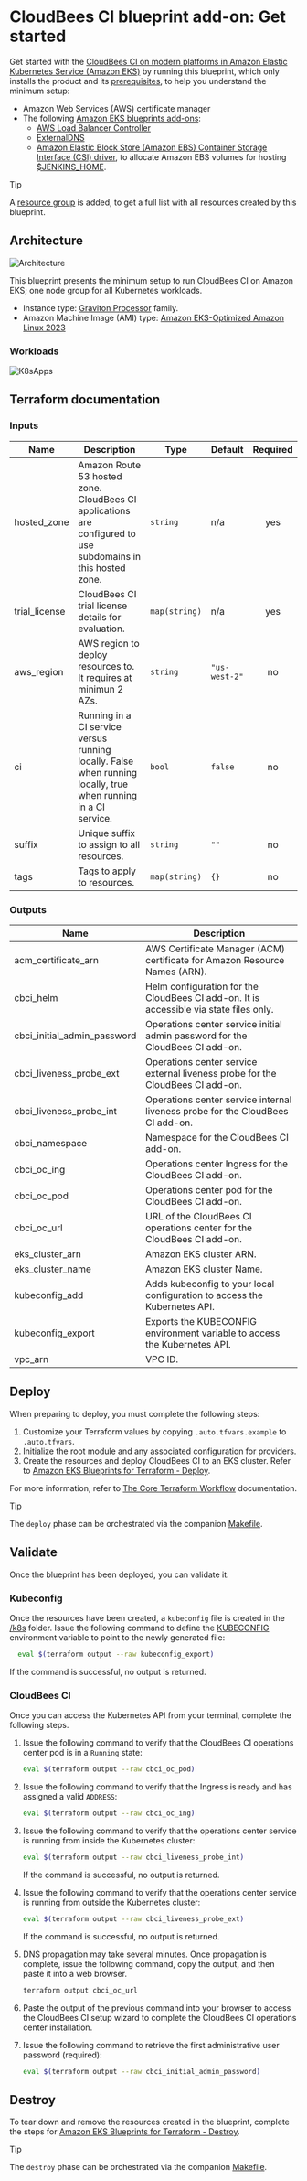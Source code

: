 # CloudBees CI blueprint add-on: Get started

Get started with the [CloudBees CI on modern platforms in Amazon Elastic Kubernetes Service (Amazon EKS)](https://docs.cloudbees.com/docs/cloudbees-ci/latest/eks-install-guide/) by running this blueprint, which only installs the product and its [prerequisites](https://docs.cloudbees.com/docs/cloudbees-ci/latest/eks-install-guide/installing-eks-using-helm#_prerequisites), to help you understand the minimum setup:

- Amazon Web Services (AWS) certificate manager
- The following [Amazon EKS blueprints add-ons](https://aws-ia.github.io/terraform-aws-eks-blueprints-addons/main/):
  - [AWS Load Balancer Controller](https://aws-ia.github.io/terraform-aws-eks-blueprints-addons/main/addons/aws-load-balancer-controller/)
  - [ExternalDNS](https://aws-ia.github.io/terraform-aws-eks-blueprints-addons/main/addons/external-dns/)
  - [Amazon Elastic Block Store (Amazon EBS) Container Storage Interface (CSI) driver](https://docs.aws.amazon.com/eks/latest/userguide/ebs-csi.html), to allocate Amazon EBS volumes for hosting [$JENKINS_HOME](https://docs.cloudbees.com/docs/cloudbees-ci/latest/backup-restore/jenkins-home).

> [!TIP]
> A [resource group](https://docs.aws.amazon.com/ARG/latest/userguide/resource-groups.html) is added, to get a full list with all resources created by this blueprint.

## Architecture

![Architecture](img/getting-started.architect.drawio.svg)

This blueprint presents the minimum setup to run CloudBees CI on Amazon EKS; one node group for all Kubernetes workloads.
  - Instance type: [Graviton Processor](https://aws.amazon.com/ec2/graviton/) family.
  - Amazon Machine Image (AMI) type: [Amazon EKS-Optimized Amazon Linux 2023](https://aws.amazon.com/blogs/containers/amazon-eks-optimized-amazon-linux-2023-amis-now-available/)

### Workloads

![K8sApps](img/getting-started.k8s.drawio.svg)

## Terraform documentation

<!-- BEGIN_TF_DOCS -->
### Inputs

| Name | Description | Type | Default | Required |
|------|-------------|------|---------|:--------:|
| hosted_zone | Amazon Route 53 hosted zone. CloudBees CI applications are configured to use subdomains in this hosted zone. | `string` | n/a | yes |
| trial_license | CloudBees CI trial license details for evaluation. | `map(string)` | n/a | yes |
| aws_region | AWS region to deploy resources to. It requires at minimun 2 AZs. | `string` | `"us-west-2"` | no |
| ci | Running in a CI service versus running locally. False when running locally, true when running in a CI service. | `bool` | `false` | no |
| suffix | Unique suffix to assign to all resources. | `string` | `""` | no |
| tags | Tags to apply to resources. | `map(string)` | `{}` | no |

### Outputs

| Name | Description |
|------|-------------|
| acm_certificate_arn | AWS Certificate Manager (ACM) certificate for Amazon Resource Names (ARN). |
| cbci_helm | Helm configuration for the CloudBees CI add-on. It is accessible via state files only. |
| cbci_initial_admin_password | Operations center service initial admin password for the CloudBees CI add-on. |
| cbci_liveness_probe_ext | Operations center service external liveness probe for the CloudBees CI add-on. |
| cbci_liveness_probe_int | Operations center service internal liveness probe for the CloudBees CI add-on. |
| cbci_namespace | Namespace for the CloudBees CI add-on. |
| cbci_oc_ing | Operations center Ingress for the CloudBees CI add-on. |
| cbci_oc_pod | Operations center pod for the CloudBees CI add-on. |
| cbci_oc_url | URL of the CloudBees CI operations center for the CloudBees CI add-on. |
| eks_cluster_arn | Amazon EKS cluster ARN. |
| eks_cluster_name | Amazon EKS cluster Name. |
| kubeconfig_add | Adds kubeconfig to your local configuration to access the Kubernetes API. |
| kubeconfig_export | Exports the KUBECONFIG environment variable to access the Kubernetes API. |
| vpc_arn | VPC ID. |
<!-- END_TF_DOCS -->

## Deploy

When preparing to deploy, you must complete the following steps:

1. Customize your Terraform values by copying `.auto.tfvars.example` to `.auto.tfvars`.
2. Initialize the root module and any associated configuration for providers.
3. Create the resources and deploy CloudBees CI to an EKS cluster. Refer to [Amazon EKS Blueprints for Terraform - Deploy](https://aws-ia.github.io/terraform-aws-eks-blueprints/getting-started/#deploy).

For more information, refer to [The Core Terraform Workflow](https://www.terraform.io/intro/core-workflow) documentation.

> [!TIP]
> The `deploy` phase can be orchestrated via the companion [Makefile](../../Makefile).

## Validate

Once the blueprint has been deployed, you can validate it.

### Kubeconfig

Once the resources have been created, a `kubeconfig` file is created in the [/k8s](k8s) folder. Issue the following command to define the [KUBECONFIG](https://kubernetes.io/docs/concepts/configuration/organize-cluster-access-kubeconfig/#the-kubeconfig-environment-variable) environment variable to point to the newly generated file:

```sh
  eval $(terraform output --raw kubeconfig_export)
```

If the command is successful, no output is returned.

### CloudBees CI

Once you can access the Kubernetes API from your terminal, complete the following steps.

1. Issue the following command to verify that the CloudBees CI operations center pod is in a `Running` state:

    ```sh
    eval $(terraform output --raw cbci_oc_pod)
    ```

2. Issue the following command to verify that the Ingress is ready and has assigned a valid `ADDRESS`:

    ```sh
    eval $(terraform output --raw cbci_oc_ing)
    ```

3. Issue the following command to verify that the operations center service is running from inside the Kubernetes cluster:

    ```sh
    eval $(terraform output --raw cbci_liveness_probe_int)
    ```

    If the command is successful, no output is returned.

4. Issue the following command to verify that the operations center service is running from outside the Kubernetes cluster:

    ```sh
    eval $(terraform output --raw cbci_liveness_probe_ext)
    ```

    If the command is successful, no output is returned.

5. DNS propagation may take several minutes. Once propagation is complete, issue the following command, copy the output, and then paste it into a web browser.

    ```sh
    terraform output cbci_oc_url
    ```

6. Paste the output of the previous command into your browser to access the CloudBees CI setup wizard to complete the CloudBees CI operations center installation.

7. Issue the following command to retrieve the first administrative user password (required):

    ```sh
    eval $(terraform output --raw cbci_initial_admin_password)
    ```

## Destroy

To tear down and remove the resources created in the blueprint, complete the steps for [Amazon EKS Blueprints for Terraform - Destroy](https://aws-ia.github.io/terraform-aws-eks-blueprints/getting-started/#destroy).

> [!TIP]
> The `destroy` phase can be orchestrated via the companion [Makefile](../../Makefile).
